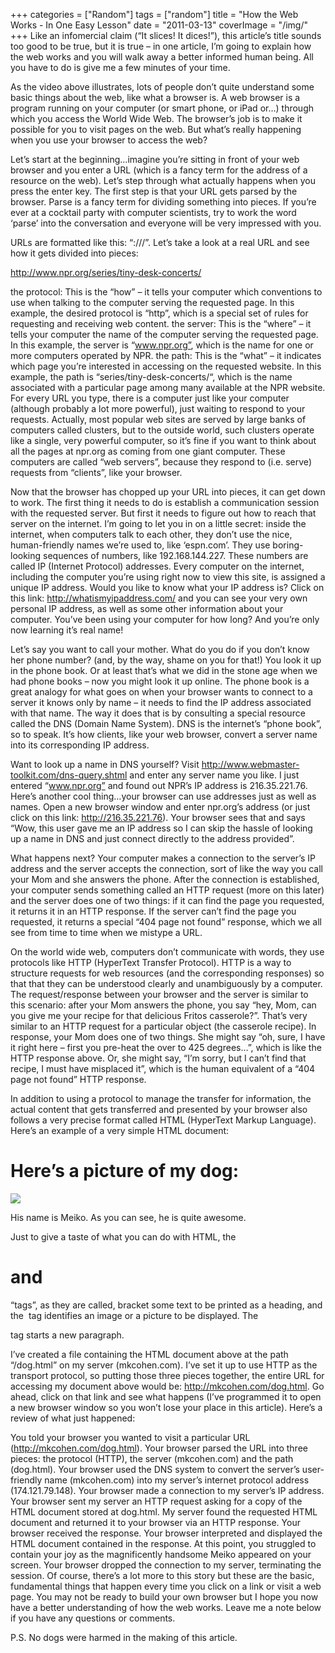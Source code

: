 +++
categories = ["Random"]
tags = ["random"]
title = "How the Web Works - In One Easy Lesson"
date = "2011-03-13"
coverImage = "/img/"
+++
Like an infomercial claim (“It slices! It dices!”), this article’s title sounds too good to be true, but it is true – in one article, I’m going to explain how the web works and you will walk away a better informed human being. All you have to do is give me a few minutes of your time.
<!--more-->
As the video above illustrates, lots of people don’t quite understand some basic things about the web, like what a browser is. A web browser is a program running on your computer (or smart phone, or iPad or…) through which you access the World Wide Web. The browser’s job is to make it possible for you to visit pages on the web. But what’s really happening when you use your browser to access the web?

Let’s start at the beginning…imagine you’re sitting in front of your web browser and you enter a URL (which is a fancy term for the address of a resource on the web). Let’s step through what actually happens when you press the enter key. The first step is that your URL gets parsed by the browser. Parse is a fancy term for dividing something into pieces. If you’re ever at a cocktail party with computer scientists, try to work the word ‘parse’ into the conversation and everyone will be very impressed with you.

URLs are formatted like this: “<protocol>://<server>/<path>”. Let’s take a look at a real URL and see how it gets divided into pieces:

http://www.npr.org/series/tiny-desk-concerts/

the protocol: This is the “how” – it tells your computer which conventions to use when talking to the computer serving the requested page. In this example, the desired protocol is “http”, which is a special set of rules for requesting and receiving web content.
the server: This is the “where” – it tells your computer the name of the computer serving the requested page. In this example, the server is “www.npr.org”, which is the name for one or more computers operated by NPR.
the path: This is the “what” – it indicates which page you’re interested in accessing on the requested website. In this example, the path is “series/tiny-desk-concerts/“, which is the name associated with a particular page among many available at the NPR website.
For every URL you type, there is a computer just like your computer (although probably a lot more powerful), just waiting to respond to your requests. Actually, most popular web sites are served by large banks of computers called clusters, but to the outside world, such clusters operate like a single, very powerful computer, so it’s fine if you want to think about all the pages at npr.org as coming from one giant computer. These computers are called “web servers”, because they respond to (i.e. serve) requests from “clients”, like your browser.

Now that the browser has chopped up your URL into pieces, it can get down to work. The first thing it needs to do is establish a communication session with the requested server. But first it needs to figure out how to reach that server on the internet. I’m going to let you in on a little secret: inside the internet, when computers talk to each other, they don’t use the nice, human-friendly names we’re used to, like ‘espn.com’. They use boring-looking sequences of numbers, like 192.168.144.227. These numbers are called IP (Internet Protocol) addresses. Every computer on the internet, including the computer you’re using right now to view this site, is assigned a unique IP address. Would you like to know what your IP address is? Click on this link: http://whatismyipaddress.com/ and you can see your very own personal IP address, as well as some other information about your computer. You’ve been using your computer for how long? And you’re only now learning it’s real name!

Let’s say you want to call your mother. What do you do if you don’t know her phone number? (and, by the way, shame on you for that!)  You look it up in the phone book. Or at least that’s what we did in the stone age when we had phone books – now you might look it up online. The phone book is a great analogy for what goes on when your browser wants to connect to a server it knows only by name – it needs to find the IP address associated with that name. The way it does that is by consulting a special resource called the DNS (Domain Name System). DNS is the internet’s “phone book”, so to speak. It’s how clients, like your web browser, convert a server name into its corresponding IP address.

Want to look up a name in DNS yourself? Visit http://www.webmaster-toolkit.com/dns-query.shtml and enter any server name you like. I just entered “www.npr.org” and found out NPR’s IP address is 216.35.221.76. Here’s another cool thing…your browser can use addresses just as well as names. Open a new browser window and enter npr.org’s address (or just click on this link: http://216.35.221.76). Your browser sees that and says “Wow, this user gave me an IP address so I can skip the hassle of looking up a name in DNS and just connect directly to the address provided”.

What happens next? Your computer makes a connection to the server’s IP address and the server accepts the connection, sort of like the way you call your Mom and she answers the phone. After the connection is established, your computer sends something called an HTTP request (more on this later) and the server does one of two things: if it can find the page you requested, it returns it in an HTTP response. If the server can’t find the page you requested, it returns a special “404 page not found” response, which we all see from time to time when we mistype a URL.

On the world wide web, computers don’t communicate with words, they use protocols like HTTP (HyperText Transfer Protocol). HTTP is a way to structure requests for web resources (and the corresponding responses) so that that they can be understood clearly and unambiguously by a computer. The request/response between your browser and the server is similar to this scenario: after your Mom answers the phone, you say “hey, Mom, can you give me your recipe for that delicious Fritos casserole?”. That’s very similar to an HTTP request for a particular object (the casserole recipe). In response, your Mom does one of two things. She might say “oh, sure, I have it right here – first you pre-heat the over to 425 degrees…”, which is like the HTTP response above. Or, she might say, “I’m sorry, but I can’t find that recipe, I must have misplaced it”, which is the human equivalent of a “404 page not found” HTTP response.

In addition to using a protocol to manage the transfer for information, the actual content that gets transferred and presented by your browser also follows a very precise format called HTML (HyperText Markup Language). Here’s an example of a very simple HTML document:

<h1>Here’s a picture of my dog:</h1>
<img src=”wp-content/uploads/2011/02/meiko.jpg” />
<p>His name is Meiko. As you can see, he is quite awesome.

Just to give a taste of what you can do with HTML, the <h1> and </h1> “tags”, as they are called, bracket some text to be printed as a heading, and the <img> tag identifies an image or a picture to be displayed. The <p> tag starts a new paragraph.

I’ve created a file containing the HTML document above at the path “/dog.html” on my server (mkcohen.com). I’ve set it up to use HTTP as the transport protocol, so putting those three pieces together, the entire URL for accessing my document above would be: http://mkcohen.com/dog.html. Go ahead, click on that link and see what happens (I’ve programmed it to open a new browser window so you won’t lose your place in this article). Here’s a review of what just happened:

You told your browser you wanted to visit a particular URL (http://mkcohen.com/dog.html).
Your browser parsed the URL into three pieces: the protocol (HTTP), the server (mkcohen.com) and the path (dog.html).
Your browser used the DNS system to convert the server’s user-friendly name (mkcohen.com) into my server’s internet protocol address (174.121.79.148).
Your browser made a connection to my server’s IP address.
Your browser sent my server an HTTP request asking for a copy of the HTML document stored at dog.html.
My server found the requested HTML document and returned it to your browser via an HTTP response.
Your browser received the response.
Your browser interpreted and displayed the HTML document contained in the response. At this point, you struggled to contain your joy as the magnificently handsome Meiko appeared on your screen.
Your browser dropped the connection to my server, terminating the session.
Of course, there’s a lot more to this story but these are the basic, fundamental things that happen every time you click on a link or visit a web page. You may not be ready to build your own browser but I hope you now have a better understanding of how the web works. Leave me a note below if you have any questions or comments.

P.S. No dogs were harmed in the making of this article.
